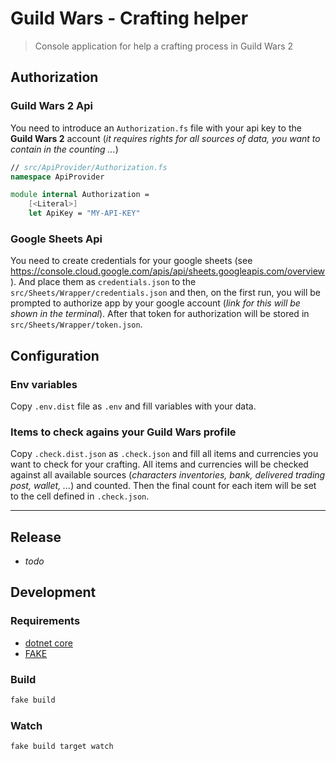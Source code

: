 Guild Wars - Crafting helper
============================

> Console application for help a crafting process in Guild Wars 2

## Authorization

### Guild Wars 2 Api
You need to introduce an `Authorization.fs` file with your api key to the **Guild Wars 2** account (_it requires rights for all sources of data, you want to contain in the counting ..._)
```fs
// src/ApiProvider/Authorization.fs
namespace ApiProvider

module internal Authorization =
    [<Literal>]
    let ApiKey = "MY-API-KEY"

```

### Google Sheets Api
You need to create credentials for your google sheets (see https://console.cloud.google.com/apis/api/sheets.googleapis.com/overview).
And place them as `credentials.json` to the `src/Sheets/Wrapper/credentials.json` and then, on the first run, you will be prompted to authorize app by your google account (_link for this will be shown in the terminal_). After that token for authorization will be stored in `src/Sheets/Wrapper/token.json`.

## Configuration

### Env variables
Copy `.env.dist` file as `.env` and fill variables with your data.

### Items to check agains your Guild Wars profile
Copy `.check.dist.json` as `.check.json` and fill all items and currencies you want to check for your crafting.
All items and currencies will be checked against all available sources (_characters inventories, bank, delivered trading post, wallet, ..._) and counted. Then the final count for each item will be set to the cell defined in `.check.json`.

---
## Release
- _todo_

## Development
### Requirements
- [dotnet core](https://dotnet.microsoft.com/learn/dotnet/hello-world-tutorial)
- [FAKE](https://fake.build/fake-gettingstarted.html)

### Build
```bash
fake build
```

### Watch
```bash
fake build target watch
```
